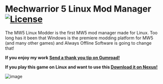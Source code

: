 # Mechwarrior 5 Linux Mod Manager   [![License](https://img.shields.io/badge/License-GPLv2-green)](#license)
The MW5 Linux Modder is the first MW5 mod manager made for Linux. Too long has it been that Windows is the premiere modding platform for MW5 (and many other games) and Always Offline Software is going to change that!

<dl>
  <b>If you enjoy my work  <a class="gumroad-button" href="https://alwaysoffline.gumroad.com/l/Thanks" data-gumroad-overlay-checkout="true">Send a thank you tip on Gumroad!</a></b>
</dl>

<dl>
  <b>If you play this game on Linux and want to use this  <a class="gumroad-button" href="https://www.nexusmods.com/mechwarrior5mercenaries/mods/1128?tab=description">Download it on Nexus!</a></b>
</dl>


![image](https://github.com/AlwaysOfflineSoftware/mw5ModManager/assets/9456373/0f7cbd24-b304-41ba-adc4-3f078e365455)

